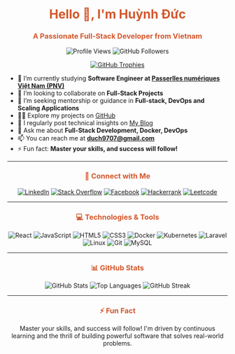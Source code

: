 <h1 align="center" style="color: #d3572c;">Hello 👋, I'm Huỳnh Đức</h1>
<h3 align="center" style="color: #d3572c;">A Passionate Full-Stack Developer from Vietnam</h3>

<p align="center"> 
  <img src="https://komarev.com/ghpvc/?username=devhimdeeptry&label=Profile%20views&color=d3572c&style=flat" alt="Profile Views" /> 
  <img src="https://img.shields.io/github/followers/DevHimDeepTry?label=Followers&style=social" alt="GitHub Followers" />
</p>

<p align="center">
  <a href="https://github.com/ryo-ma/github-profile-trophy">
    <img src="https://github-profile-trophy.vercel.app/?username=devhimdeeptry&theme=flat&no-frame=true&margin-w=15&margin-h=15&row=1&column=5" alt="GitHub Trophies" />
  </a>
</p>

- 🌱 I’m currently studying **Software Engineer at [Passerlles numériques Việt Nam (PNV)](https://www.passerellesnumeriques.org/vi/cac-trung-tam/vietnam/)**
- 👯 I’m looking to collaborate on **Full-Stack Projects**
- 🤝 I’m seeking mentorship or guidance in **Full-stack, DevOps and Scaling Applications**
- 👨‍💻 Explore my projects on [GitHub](https://github.com/DevHimDeepTry)
- 📝 I regularly post technical insights on [My Blog](#)
- 💬 Ask me about **Full-Stack Development, Docker, DevOps**
- 📫 You can reach me at **duch9707@gmail.com**
- ⚡ Fun fact: **Master your skills, and success will follow!**

---

<h3 align="center" style="color: #d3572c;">📧 Connect with Me</h3>
<p align="center">
  <a href="https://www.linkedin.com/in/duc-huynh-235a98290/" target="_blank"><img align="center" src="https://img.icons8.com/color/48/000000/linkedin.png" alt="LinkedIn" /></a>
  <a href="https://stackoverflow.com/users/27812867" target="_blank"><img align="center" src="https://img.icons8.com/color/48/000000/stackoverflow.png" alt="Stack Overflow" /></a>
  <a href="https://www.facebook.com/profile.php?id=61566955807461" target="_blank"><img align="center" src="https://img.icons8.com/color/48/000000/facebook.png" alt="Facebook" /></a>
  <a href="https://www.hackerrank.com/duch9707" target="_blank"><img align="center" src="https://img.icons8.com/color/48/000000/hackerrank.png" alt="Hackerrank" /></a>
  <a href="https://leetcode.com/u/devhimdeeptry/" target="_blank"><img align="center" src="https://img.icons8.com/color/48/000000/leetcode.png" alt="Leetcode" /></a>
</p>

---

<h3 align="center" style="color: #d3572c;">💻 Technologies & Tools</h3>
<p align="center">
  <img src="https://img.icons8.com/color/48/000000/react-native.png" alt="React" />
  <img src="https://img.icons8.com/color/48/000000/javascript.png" alt="JavaScript" />
  <img src="https://img.icons8.com/color/48/000000/html-5.png" alt="HTML5" />
  <img src="https://img.icons8.com/color/48/000000/css3.png" alt="CSS3" />
  <img src="https://img.icons8.com/color/48/000000/docker.png" alt="Docker" />
  <img src="https://img.icons8.com/color/48/000000/kubernetes.png" alt="Kubernetes" />
  <img src="https://img.icons8.com/color/48/000000/laravel.png" alt="Laravel" />
  <img src="https://img.icons8.com/color/48/000000/linux.png" alt="Linux" />
  <img src="https://img.icons8.com/color/48/000000/git.png" alt="Git" />
  <img src="https://img.icons8.com/color/48/000000/mysql-logo.png" alt="MySQL" />
</p>

---

<h3 align="center" style="color: #d3572c;">📊 GitHub Stats</h3>
<p align="center">
  <img src="https://github-readme-stats.vercel.app/api?username=devhimdeeptry&show_icons=true&theme=radical&title_color=d3572c&text_color=ffffff&bg_color=282828&hide_border=true" alt="GitHub Stats" />
  <img src="https://github-readme-stats.vercel.app/api/top-langs/?username=devhimdeeptry&layout=compact&theme=radical&title_color=d3572c&text_color=ffffff&bg_color=282828&hide_border=true" alt="Top Languages" />
  <img src="https://github-readme-streak-stats.herokuapp.com/?user=devhimdeeptry&theme=radical&title_color=d3572c&text_color=ffffff&background=282828&hide_border=true" alt="GitHub Streak" />
</p>

---

<h3 align="center" style="color: #d3572c;">⚡ Fun Fact</h3>
<p align="center">Master your skills, and success will follow! I'm driven by continuous learning and the thrill of building powerful software that solves real-world problems.</p>
